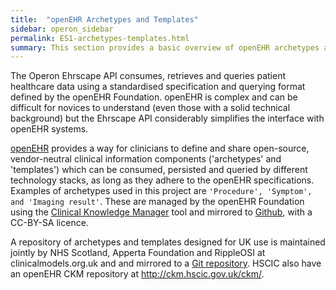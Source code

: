 ```yaml
---
title:  "openEHR Archetypes and Templates"
sidebar: operon_sidebar
permalink: ES1-archetypes-templates.html
summary: This section provides a basic overview of openEHR archetypes and templates
---
```


The Operon Ehrscape API consumes, retrieves and queries patient healthcare data using a standardised specification and querying format defined by the openEHR Foundation. openEHR is complex and can be difficult for novices to understand (even those with a solid technical background) but the Ehrscape API considerably simplifies the interface with openEHR systems.

[openEHR](http://openehr.org) provides a way for clinicians to define and share open-source, vendor-neutral clinical information components ('archetypes' and 'templates') which can be consumed, persisted and queried by different technology stacks, as long as they adhere to the openEHR specifications. Examples of archetypes used in this project are `'Procedure', 'Symptom', and 'Imaging result'`. These are managed by the openEHR Foundation using the [Clinical Knowledge Manager](http://openehr.org/ckm) tool and mirrored to [Github](https://github.com/openEHR/CKM-mirror), with a CC-BY-SA licence.

A repository of archetypes and templates designed for UK use is maintained jointly by NHS Scotland, Apperta Foundation and RippleOSI at clinicalmodels.org.uk and and mirrored to a [Git repository](https://github.com/ClinicalModelsUK/ckm). HSCIC also have an openEHR CKM repository at http://ckm.hscic.gov.uk/ckm/.
